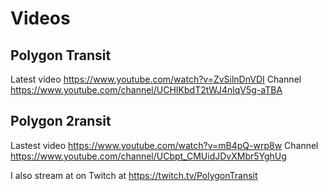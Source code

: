 # Videos

## Polygon Transit
Latest video https://www.youtube.com/watch?v=ZvSilnDnVDI
Channel https://www.youtube.com/channel/UCHIKbdT2tWJ4nlqV5g-aTBA

## Polygon 2ransit
Lastest video https://www.youtube.com/watch?v=mB4pQ-wrp8w
Channel https://www.youtube.com/channel/UCbpt_CMUidJDvXMbr5YghUg

I also stream at on Twitch at https://twitch.tv/PolygonTransit